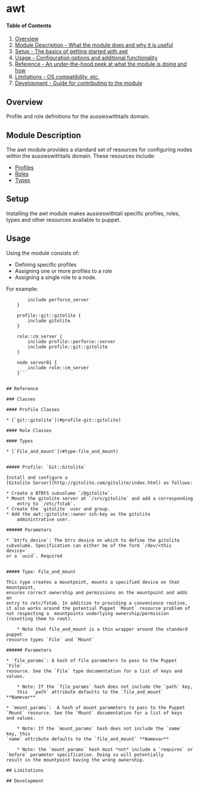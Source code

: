 # awt

#### Table of Contents
1. [Overview](#overview)
2. [Module Description - What the module does and why it is useful](#module-description)
3. [Setup - The basics of getting started with awt](#setup)
4. [Usage - Configuration options and additional functionality](#usage)
5. [Reference - An under-the-hood peek at what the module is doing and how](#reference)
6. [Limitations - OS compatibility, etc.](#limitations)
7. [Development - Guide for contributing to the module](#development)

## Overview

Profile and role definitions for the aussieswithtails domain.

## Module Description

The awt module provides a standard set of resources for configuring nodes
within the aussieswithtails domain. These resources include:

* [Profiles](#profiles)
* [Roles](#roles)
* [Types](#types)

## Setup

Installing the awt module makes aussieswithtail specific 
profiles, roles, types and other resources available to puppet.

## Usage

Using the module consists of:

 * Defining specific profiles
 * Assigning one or more profiles to a role
 * Assigning a single role to a node.

For example:
```profile::perforce::server {
        include perforce_server
    }
    
    profile::git::gitolite {
        include gitolite
    }
    
    role::cm_server {
        include profile::perforce::server
        include profile::git::gitolite
    }
    
    node server01 {
        include role::cm_server
    }```


## Reference

### Classes

#### Profile Classes

* [`git::gitolite`](#profile-git::gitolite)

#### Role Classes

#### Types

* [`File_and_mount`](#type-file_and_mount)


##### Profile: `Git::Gitolite`

Install and configure a 
[Gitolite Server](http://gitolite.com/gitolite/index.html) as follows:

* Create a BTRFS subvolume `/@gitolite`.
* Mount the gitolite server at `/srv/gitolite` and add a corresponding
    entry to `/etc/fstab`.
* Create the `gitolite` user and group.
* Add the awt::gitolite::owner ssh-key as the gitolite 
    administrative user.
    
###### Parameters

* `btrfs_device`: The btrs device on which to define the gitolite 
subvolume. Specification can either be of the form `/dev/<this device>` 
or a `uuid`. Required


##### Type: File_and_mount

This type creates a mountpoint, mounts a specified device on that mountpoint,
ensures correct ownership and permissions on the mountpoint and adds an
entry to /etc/fstab. In addition to providing a convenience routine, 
it also works around the potential Puppet `Mount` resource problem of 
not respecting a  mountpoints underlying ownership/permission
(resetting them to root).

    * Note that file_and_mount is a thin wrapper around the standard puppet 
resource types `File` and `Mount`

###### Parameters

* `file_params`: A hash of file parameters to pass to the Puppet `File` 
resource. See the `File` type documentation for a list of keys and 
values.

    * Note: If the `file_params` hash does not include the `path` key, 
    this  `path` attribute defaults to the `file_and_mount` **Namevar**

* `mount_params`:  A hash of mount parameters to pass to the Puppet 
`Mount` resource. See the `Mount` documentation for a list of keys 
and values.

    * Note: If the `mount_params` hash does not include the `name` key, this 
`name` attribute defaults to the `file_and_mount` **Namevar**

    * Note: the `mount_params` hash must *not* include a `requires` or 
`before` parameter specification. Doing so will potentially
result in the mountpoint having the wrong ownership.

## Limitations

## Development

